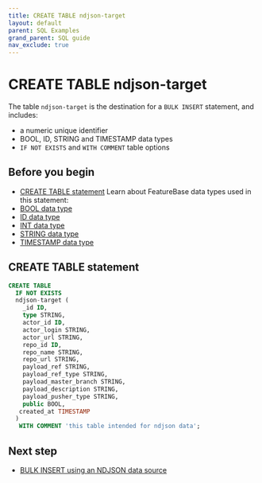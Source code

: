 ```yaml
---
title: CREATE TABLE ndjson-target
layout: default
parent: SQL Examples
grand_parent: SQL guide
nav_exclude: true
---
```


# CREATE TABLE ndjson-target

The table `ndjson-target` is the destination for a `BULK INSERT` statement, and includes:
* a numeric unique identifier
* BOOL, ID, STRING and TIMESTAMP data types
* `IF NOT EXISTS` and `WITH COMMENT` table options

## Before you begin

* [CREATE TABLE statement](/docs/sql-guide/statements/statement-table-create)
Learn about FeatureBase data types used in this statement:
* [BOOL data type](/docs/sql-guide/data-types/data-type-bool)
* [ID data type](/docs/sql-guide/data-types/data-type-id)
* [INT data type](/docs/sql-guide/data-types/data-type-int)
* [STRING data type](/docs/sql-guide/data-types/data-type-string)
* [TIMESTAMP data type](/docs/sql-guide/data-types/data-type-timestamp)

## CREATE TABLE statement

```sql
CREATE TABLE
  IF NOT EXISTS
  ndjson-target (
    _id ID,
    type STRING,
    actor_id ID,
    actor_login STRING,
    actor_url STRING,
    repo_id ID,
    repo_name STRING,
    repo_url STRING,
    payload_ref STRING,
    payload_ref_type STRING,
    payload_master_branch STRING,
    payload_description STRING,
    payload_pusher_type STRING,
    public BOOL,
   created_at TIMESTAMP
  )
   WITH COMMENT 'this table intended for ndjson data';
```

## Next step

* [BULK INSERT using an NDJSON data source](/docs/sql-guide/examples/sql-eg-insert/sql-eg-insert-bulk-ndjson-target)
